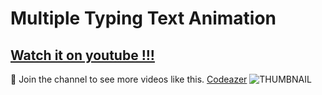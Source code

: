 # Multiple Typing Text Animation
## [Watch it on youtube !!!](https://www.youtube.com/channel/UCArDUcYlSMgDX_PGD68dMMw?sub_confirmation=1)
 💙 Join the channel to see more videos like this. [Codeazer](https://www.youtube.com/channel/UCArDUcYlSMgDX_PGD68dMMw?sub_confirmation=1)
![THUMBNAIL](https://github.com/Raunak135/Multiple-Typing-Text-Animation/assets/140141074/1e93b660-8751-4a7d-8992-afc8bcd2e459)
